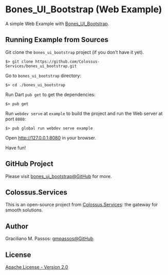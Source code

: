 # Bones_UI_Bootstrap (Web Example)

A simple Web Example with [Bones_UI_Bootstrap][bones_ui_bootstrap].

## Running Example from Sources

Git clone the `bones_ui_bootstrap` project (if you don't have it yet).

```shell script
$> git clone https://github.com/Colossus-Services/bones_ui_bootstrap.git
```

Go to `bones_ui_bootstrap` directory:

```shell script
$> cd ./bones_ui_bootstrap
```

Run Dart `pub get` to get the dependencies:  

```shell script
$> pub get  
```

Run `webdev serve` at `example` to build the project and run the Web server at port `8080`:

```shell script
$> pub global run webdev serve example 
```

Open http://127.0.0.1:8080 in your browser.

Have fun!

## GitHub Project

Please visit [bones_ui_bootstrap@GitHub][github] for more.

[github]: https://github.com/Colossus-Services/bones_ui_bootstrap

## Colossus.Services

This is an open-source project from [Colossus.Services][colossus]:
the gateway for smooth solutions.

## Author

Graciliano M. Passos: [gmpassos@GitHub][gmpassos_github].

[github]: https://github.com/gmpassos

## License

[Apache License - Version 2.0][apache_license]


[bootstrap]: https://getbootstrap.com/
[bones_ui_bootstrap]: https://github.com/Colossus-Services/bones_ui_bootstrap/ 
[gmpassos_github]: https://github.com/gmpassos
[colossus]: https://colossus.services/
[apache_license]: https://www.apache.org/licenses/LICENSE-2.0.txt
